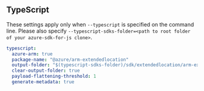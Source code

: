 ## TypeScript

These settings apply only when `--typescript` is specified on the command line.
Please also specify `--typescript-sdks-folder=<path to root folder of your azure-sdk-for-js clone>`.

``` yaml $(typescript)
typescript:
  azure-arm: true
  package-name: "@azure/arm-extendedlocation"
  output-folder: "$(typescript-sdks-folder)/sdk/extendedlocation/arm-extendedlocation"
  clear-output-folder: true
  payload-flattening-threshold: 1
  generate-metadata: true
```

